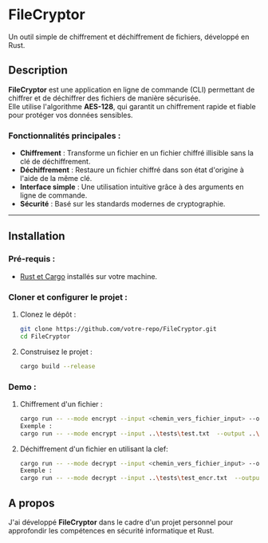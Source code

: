 # **FileCryptor**  
Un outil simple de chiffrement et déchiffrement de fichiers, développé en Rust.

## **Description**  
**FileCryptor** est une application en ligne de commande (CLI) permettant de chiffrer et de déchiffrer des fichiers de manière sécurisée.  
Elle utilise l'algorithme **AES-128**, qui garantit un chiffrement rapide et fiable pour protéger vos données sensibles.  

### **Fonctionnalités principales** :
- **Chiffrement** : Transforme un fichier en un fichier chiffré illisible sans la clé de déchiffrement.
- **Déchiffrement** : Restaure un fichier chiffré dans son état d'origine à l'aide de la même clé.
- **Interface simple** : Une utilisation intuitive grâce à des arguments en ligne de commande.
- **Sécurité** : Basé sur les standards modernes de cryptographie.

---

## **Installation**

### **Pré-requis** :
- [Rust et Cargo](https://www.rust-lang.org/tools/install) installés sur votre machine.

### **Cloner et configurer le projet** :
1. Clonez le dépôt :  
   ```bash
   git clone https://github.com/votre-repo/FileCryptor.git
   cd FileCryptor
2. Construisez le projet :
    ```bash
    cargo build --release
### **Demo** :
1. Chiffrement d'un fichier :  
   ```bash
   cargo run -- --mode encrypt --input <chemin_vers_fichier_input> --output <chemin_vers_fichier_output> --key <clé_de_chiffrement>
   Exemple :
   cargo run -- --mode encrypt --input ..\tests\test.txt  --output ..\tests\test_encr.txt --key maSuperclefde16c

2. Déchiffrement d'un fichier en utilisant la clef:
    ```bash
   cargo run -- --mode decrypt --input <chemin_vers_fichier_input> --output <chemin_vers_fichier_output> --key <clé_de_chiffrement_init>
   Exemple :
   cargo run -- --mode decrypt --input ..\tests\test_encr.txt  --output ..\tests\test_decr.txt --key maSuperclefde16c
 
    
## **A propos**
J'ai développé **FileCryptor** dans le cadre d'un projet personnel pour approfondir les compétences en sécurité informatique et Rust.
